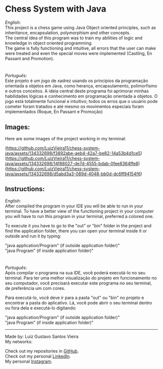 # Chess System with Java


_English:_  
This project is a chess game using Java Object oriented principles, such as inheritance, encapsulation, polymorphism and other concepts.  
The central idea of this program was to train my abilities of logic and knowledge in object oriented programming.  
The game is fully functioning and intuitive, all errors that the user can make were treated and even the special moves were implemented (Castling, En Passant and Promotion).  
#

_Português:_  
Este projeto é um jogo de xadrez usando os princípios da programação orientada a objetos em Java, como herança, encapsulamento, polimorfismo e outros conceitos.
A ideia central deste programa foi aprimorar minhas habilidades lógicas e conhecimento em programação orientada a objetos.
O jogo está totalmente funcional e intuitivo; todos os erros que o usuário pode cometer foram tratados e até mesmo os movimentos especiais foram implementados (Roque, En Passant e Promoção)

## Images:
Here are some images of the project working in my terminal:  

(https://github.com/LuizVieira11/chess-system-java/assets/134332698/f3892abe-aeb4-42a7-be82-14a53b4d1ce5)
(https://github.com/LuizVieira11/chess-system-java/assets/134332698/14f88027-de7d-4555-bdab-0fee8364ffe8)
(https://github.com/LuizVieira11/chess-system-java/assets/134332698/d5abd3a3-089d-4048-bb0d-dc6ff94154f6)


## Instructions:

_English:_  
After compiled the program in your IDE you will be able to run in your terminal. To have a better view of the functioning project in your computer you will have to run this program in your terminal, preferred a colored one.  


To execute it you have to go to the "out" or "bin" folder in the project and find the application folder, there you can open your terminal inside it or outside and run it by typing:  


"java application/Program" (if outside application folder)"  
"java Program" (if inside application folder)"

#
_Português:_  
Após compilar o programa na sua IDE, você poderá executá-lo no seu terminal. Para ter uma melhor visualização do projeto em funcionamento no seu computador, você precisará executar este programa no seu terminal, de preferência um com cores.  

Para executá-lo, você deve ir para a pasta "out" ou "bin" no projeto e encontrar a pasta do aplicativo. Lá, você pode abrir o seu terminal dentro ou fora dela e executá-lo digitando:  

  
"java application/Program" (if outside application folder)"  
"java Program" (if inside application folder)"
  
---
Made by: Luiz Gustavo Santos Vieira  
My networks:

Check out my repositories in [GitHub](https://github.com/LuizVieira11).  
Check out my personal [LinkedIn](https://www.linkedin.com/in/LuizVieira11).  
My personal [Instagram](https://www.instagram.com/luizsv11/).
